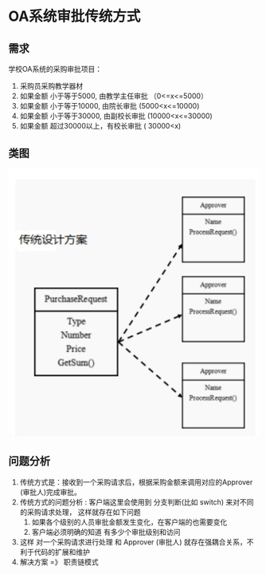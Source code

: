 # OA系统审批传统方式

## 需求

学校OA系统的采购审批项目：

1) 采购员采购教学器材
2) 如果金额 小于等于5000, 由教学主任审批 （0<=x<=5000）
3) 如果金额 小于等于10000, 由院长审批 (5000<x<=10000)
4) 如果金额 小于等于30000, 由副校长审批 (10000<x<=30000)
5) 如果金额 超过30000以上，有校长审批 ( 30000<x)

## 类图

![img.png](../../../../resources/picture/img87.png)

## 问题分析

1) 传统方式是：接收到一个采购请求后，根据采购金额来调用对应的Approver (审批人)完成审批。
2) 传统方式的问题分析 : 客户端这里会使用到 分支判断(比如 switch) 来对不同的采购请求处理， 这样就存在如下问题
    1) 如果各个级别的人员审批金额发生变化，在客户端的也需要变化
    2) 客户端必须明确的知道 有多少个审批级别和访问
3) 这样 对一个采购请求进行处理 和 Approver (审批人) 就存在强耦合关系，不利于代码的扩展和维护
4) 解决方案 =》 职责链模式